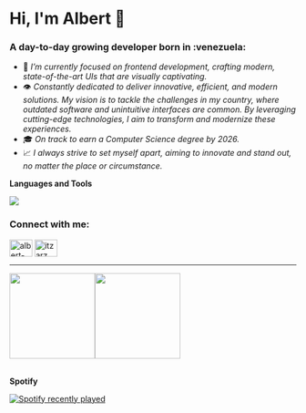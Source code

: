 <h1>Hi, I'm Albert 👋</h1>
<h3>A day-to-day growing developer born in :venezuela:</h3>

- 🌱 *I’m currently focused on frontend development, crafting modern, state-of-the-art UIs that are visually captivating.*
- 👁️ *Constantly dedicated to deliver innovative, efficient, and modern solutions. My vision is to tackle the challenges in my country, where outdated software and unintuitive interfaces are common. By leveraging cutting-edge technologies, I aim to transform and modernize these experiences.*
- 🎓 *On track to earn a Computer Science degree by 2026.*
- 📈 *I always strive to set myself apart, aiming to innovate and stand out, no matter the place or circumstance.*

**Languages and Tools**

<code><img src="https://skillicons.dev/icons?i=html,css,bootstrap,javascript,typescript,react,astro,tailwind,c,nodejs,express,postgres,mysql,figma&theme=dark"/></code>
<h3 align="left">Connect with me:</h3>
<p align="left">
<a href="https://linkedin.com/in/albert-rojas-7190a8243" target="blank"><img align="center" src="https://raw.githubusercontent.com/rahuldkjain/github-profile-readme-generator/master/src/images/icons/Social/linked-in-alt.svg" alt="albert-rojas-7190a8243" height="30" width="40" /></a>
<a href="https://discord.gg/itzarz" target="blank"><img align="center" src="https://raw.githubusercontent.com/rahuldkjain/github-profile-readme-generator/master/src/images/icons/Social/discord.svg" alt="itzarz" height="30" width="40" /></a>
</p>
<hr>
<div><img height="150px" src="http://github-profile-summary-cards.vercel.app/api/cards/profile-details?username=itzarz&theme=gotham" /><img height="150px" src="https://github-readme-stats.vercel.app/api?username=ItzARz&show_icons=true&theme=gotham&count_private=true" /></div>
<br />

**Spotify** 
<div align="left">
  <a href="https://open.spotify.com/user/31v7wnoq6eerttcfjakfkntwdimy">
    <img src="https://spotify-recently-played-readme.vercel.app/api?user=31v7wnoq6eerttcfjakfkntwdimy&count=5&unique=true" alt="Spotify recently played"  />
  </a>
</div>
